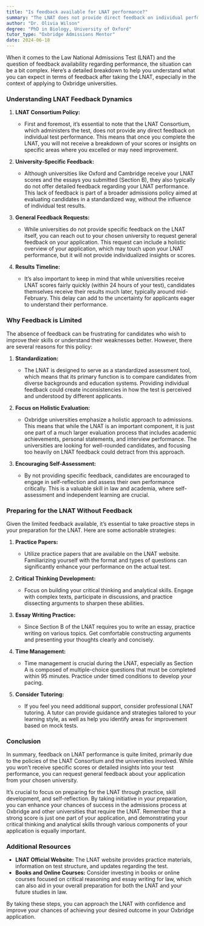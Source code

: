 ```yaml
---
title: "Is feedback available for LNAT performance?"
summary: "The LNAT does not provide direct feedback on individual performance, making it important to understand this before applying to universities."
author: "Dr. Olivia Wilson"
degree: "PhD in Biology, University of Oxford"
tutor_type: "Oxbridge Admissions Mentor"
date: 2024-06-18
---
```


When it comes to the Law National Admissions Test (LNAT) and the question of feedback availability regarding performance, the situation can be a bit complex. Here’s a detailed breakdown to help you understand what you can expect in terms of feedback after taking the LNAT, especially in the context of applying to Oxbridge universities.

### Understanding LNAT Feedback Dynamics

1. **LNAT Consortium Policy:**
   - First and foremost, it’s essential to note that the LNAT Consortium, which administers the test, does not provide any direct feedback on individual test performance. This means that once you complete the LNAT, you will not receive a breakdown of your scores or insights on specific areas where you excelled or may need improvement.

2. **University-Specific Feedback:**
   - Although universities like Oxford and Cambridge receive your LNAT scores and the essays you submitted (Section B), they also typically do not offer detailed feedback regarding your LNAT performance. This lack of feedback is part of a broader admissions policy aimed at evaluating candidates in a standardized way, without the influence of individual test results.

3. **General Feedback Requests:**
   - While universities do not provide specific feedback on the LNAT itself, you can reach out to your chosen university to request general feedback on your application. This request can include a holistic overview of your application, which may touch upon your LNAT performance, but it will not provide individualized insights or scores.

4. **Results Timeline:**
   - It’s also important to keep in mind that while universities receive LNAT scores fairly quickly (within 24 hours of your test), candidates themselves receive their results much later, typically around mid-February. This delay can add to the uncertainty for applicants eager to understand their performance.

### Why Feedback is Limited

The absence of feedback can be frustrating for candidates who wish to improve their skills or understand their weaknesses better. However, there are several reasons for this policy:

1. **Standardization:**
   - The LNAT is designed to serve as a standardized assessment tool, which means that its primary function is to compare candidates from diverse backgrounds and education systems. Providing individual feedback could create inconsistencies in how the test is perceived and understood by different applicants.

2. **Focus on Holistic Evaluation:**
   - Oxbridge universities emphasize a holistic approach to admissions. This means that while the LNAT is an important component, it is just one part of a much larger evaluation process that includes academic achievements, personal statements, and interview performance. The universities are looking for well-rounded candidates, and focusing too heavily on LNAT feedback could detract from this approach.

3. **Encouraging Self-Assessment:**
   - By not providing specific feedback, candidates are encouraged to engage in self-reflection and assess their own performance critically. This is a valuable skill in law and academia, where self-assessment and independent learning are crucial.

### Preparing for the LNAT Without Feedback

Given the limited feedback available, it’s essential to take proactive steps in your preparation for the LNAT. Here are some actionable strategies:

1. **Practice Papers:**
   - Utilize practice papers that are available on the LNAT website. Familiarizing yourself with the format and types of questions can significantly enhance your performance on the actual test.

2. **Critical Thinking Development:**
   - Focus on building your critical thinking and analytical skills. Engage with complex texts, participate in discussions, and practice dissecting arguments to sharpen these abilities.

3. **Essay Writing Practice:**
   - Since Section B of the LNAT requires you to write an essay, practice writing on various topics. Get comfortable constructing arguments and presenting your thoughts clearly and concisely.

4. **Time Management:**
   - Time management is crucial during the LNAT, especially as Section A is composed of multiple-choice questions that must be completed within 95 minutes. Practice under timed conditions to develop your pacing.

5. **Consider Tutoring:**
   - If you feel you need additional support, consider professional LNAT tutoring. A tutor can provide guidance and strategies tailored to your learning style, as well as help you identify areas for improvement based on mock tests.

### Conclusion

In summary, feedback on LNAT performance is quite limited, primarily due to the policies of the LNAT Consortium and the universities involved. While you won’t receive specific scores or detailed insights into your test performance, you can request general feedback about your application from your chosen university. 

It’s crucial to focus on preparing for the LNAT through practice, skill development, and self-reflection. By taking initiative in your preparation, you can enhance your chances of success in the admissions process at Oxbridge and other universities that require the LNAT. Remember that a strong score is just one part of your application, and demonstrating your critical thinking and analytical skills through various components of your application is equally important. 

### Additional Resources

- **LNAT Official Website:** The LNAT website provides practice materials, information on test structure, and updates regarding the test.
- **Books and Online Courses:** Consider investing in books or online courses focused on critical reasoning and essay writing for law, which can also aid in your overall preparation for both the LNAT and your future studies in law.

By taking these steps, you can approach the LNAT with confidence and improve your chances of achieving your desired outcome in your Oxbridge application.
    
